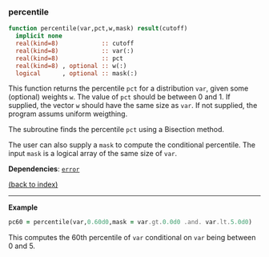 
### percentile

```fortran
function percentile(var,pct,w,mask) result(cutoff)
  implicit none
  real(kind=8)            :: cutoff
  real(kind=8)            :: var(:)
  real(kind=8)            :: pct
  real(kind=8) , optional :: w(:)    
  logical      , optional :: mask(:) 
```

This function returns the percentile ```pct``` for a distribution ```var```, given some (optional) weights ```w```. The value of ```pct``` should be between 0 and 1. If supplied, the vector ```w``` should have the same size as ```var```. If not supplied, the program assums uniform weigthing.

The subroutine finds the percentile ```pct``` using a Bisection method.

The user can also supply a ```mask``` to compute the conditional percentile. The input ```mask``` is a logical array of the same size of ```var```.

**Dependencies**: [```error```](error.md)

[(back to index)](../index.md)

---

**Example**

```fortran
pc60 = percentile(var,0.60d0,mask = var.gt.0.0d0 .and. var.lt.5.0d0)
```

This computes the 60th percentile of ```var``` conditional on ```var``` being between 0 and 5.
